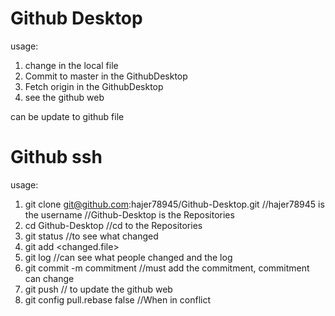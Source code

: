 # Github Desktop
usage: 
1. change in the local file
2. Commit to master in the GithubDesktop
3. Fetch origin in the GithubDesktop
4. see the github web

can be update to github file

# Github ssh
usage: 
1. git clone git@github.com:hajer78945/Github-Desktop.git
//hajer78945 is the username
//Github-Desktop is the Repositories
2. cd Github-Desktop //cd to the Repositories
3. git status //to see what changed
4. git add <changed.file> 
5. git log //can see what people changed and the log
6. git commit -m commitment //must add the commitment, commitment can change
7. git push // to update the github web
8. git config pull.rebase false //When in conflict



